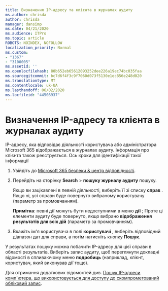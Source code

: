 ```yaml
---
title: Визначення IP-адресу та клієнта в журналах аудиту
ms.author: chrisda
author: chrisda
manager: dansimp
ms.date: 04/21/2020
ms.audience: ITPro
ms.topic: article
ROBOTS: NOINDEX, NOFOLLOW
localization_priority: Normal
ms.custom:
- "1367"
- "3100005"
ms.assetid: ''
ms.openlocfilehash: 80b652eb65612093252dee226a19ec74bc035faa
ms.sourcegitcommit: bc7d6f4f3c9f7060d073f5130e1ec856e248d020
ms.translationtype: MT
ms.contentlocale: uk-UA
ms.lasthandoff: 06/02/2020
ms.locfileid: "44508937"
---
```

# <a name="identify-ip-address-and-client-in-audit-logs"></a>Визначення IP-адресу та клієнта в журналах аудиту

IP-адресу, яка відповідає діяльності користувача або адміністратора Microsoft 365 відображається в журналах аудиту. Інформація про клієнта також реєструється. Ось кроки для ідентифікації такої інформації

1. Увійдіть до [Microsoft 365 безпеки & центр відповідності](https://protection.office.com/).

2. Перейдіть на сторінку **Search**  >  **пошуку журналу аудиту** пошуку.

   Якщо ви зацікавлені в певній діяльності, виберіть її зі списку **справ** . Якщо ні, усі справи буде повернуто вибраному користувачу (параметр за промовчанням).

   **Примітка**: певні дії можуть бути недоступними в меню **дії** ; Проте ці елементи аудиту буде повернуто, якщо вибрано **відображення результатів для всіх дій** (параметр за промовчанням).

3. Вкажіть ім'я користувача в полі **користувачі** , виберіть відповідний діапазон дат для справи, а потім натисніть кнопку **Пошук**.

У результатах пошуку можна побачити IP-адресу для цієї справи в області результатів. Виберіть запис аудиту, щоб переглянути докладні відомості в спливаючому меню **подробиць** (наприклад, клієнт, користувач, який виконував дії тощо).

Для отримання додаткових відомостей див. [Пошук IP-адреси комп'ютера, що використовується для доступу до скомпрометований обліковий запис](https://docs.microsoft.com/microsoft-365/compliance/auditing-troubleshooting-scenarios#find-the-ip-address-of-the-computer-used-to-access-a-compromised-account).
